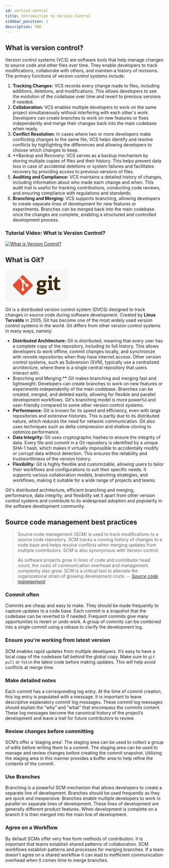 ```yaml
---
id: version-control
title: Introduction to Version Control
sidebar_position: 1
description: TBD
---
```


## What is version control?

Version control systems (VCS) are software tools that help manage changes to source code and other files over time. They enable developers to track modifications, collaborate with others, and maintain a history of revisions. The primary functions of version control systems include:

1. **Tracking Changes:** VCS records every change made to files, including additions, deletions, and modifications. This allows developers to see the evolution of the codebase over time and revert to previous versions if needed.
2. **Collaboration:** VCS enables multiple developers to work on the same project simultaneously without interfering with each other's work. Developers can create branches to work on new features or fixes independently and merge their changes back into the main codebase when ready.
3. **Conflict Resolution:** In cases where two or more developers make conflicting changes to the same file, VCS helps identify and resolve conflicts by highlighting the differences and allowing developers to choose which changes to keep.
4. **Backup and Recovery: VCS serves as a backup mechanism by storing multiple copies of files and their history. This helps prevent data loss in case of accidental deletions or system failures and facilitates recovery by providing access to previous versions of files.
5. **Auditing and Compliance:** VCS maintains a detailed history of changes, including information about who made each change and when. This audit trail is useful for tracking contributions, conducting code reviews, and ensuring compliance with regulations and standards.
6. **Branching and Merging:** VCS supports branching, allowing developers to create separate lines of development for new features or experiments. Branches can be merged back into the main codebase once the changes are complete, enabling a structured and controlled development process.

### Tutorial Video: What is Version Control?

[![What is Version Control?](https://img.youtube.com/vi/xQujH0ElTUg/0.jpg)](https://www.youtube.com/watch?v=xQujH0ElTUg)

## What is Git?

![git-icon](/img/tutorials/git_wide_icon.png)

Git is a distributed version control system (DVCS) designed to track changes in source code during software development. Created by **Linus Torvalds** in 2005, Git has become one of the most widely used version control systems in the world. Git differs from other version control systems in many ways, namely:

- **Distributed Architecture:** Git is distributed, meaning that every user has a complete copy of the repository, including its full history. This allows developers to work offline, commit changes locally, and synchronize with remote repositories when they have internet access. Other version control systems, such as Subversion (SVN), typically use a centralized architecture, where there is a single central repository that users interact with.
- Branching and Merging:** Git makes branching and merging fast and lightweight. Developers can create branches to work on new features or experiments independently of the main codebase. Branches can be created, merged, and deleted easily, allowing for flexible and parallel development workflows. Git's branching model is more powerful and user-friendly compared to some other version control systems.
- **Performance:** Git is known for its speed and efficiency, even with large repositories and extensive histories. This is partly due to its distributed nature, which reduces the need for network communication. Git also uses techniques such as delta compression and shallow cloning to optimize performance.
- **Data Integrity:** Git uses cryptographic hashes to ensure the integrity of data. Every file and commit in a Git repository is identified by a unique SHA-1 hash, which makes it virtually impossible to accidentally modify or corrupt data without detection. This ensures the reliability and trustworthiness of the version history.
- **Flexibility:** Git is highly flexible and customizable, allowing users to tailor their workflows and configurations to suit their specific needs. It supports various collaboration models, branching strategies, and workflows, making it suitable for a wide range of projects and teams.

Git's distributed architecture, efficient branching and merging, performance, data integrity, and flexibility set it apart from other version control systems and contribute to its widespread adoption and popularity in the software development community.

## Source code management best practices

>Source code management (SCM) is used to track modifications to a source code repository. SCM tracks a running history of changes to a code base and helps resolve conflicts when merging updates from multiple contributors. SCM is also synonymous with Version control.
>
> As software projects grow in lines of code and contributor head count, the costs of communication overhead and management complexity also grow. SCM is a critical tool to alleviate the organizational strain of growing development costs.
> -- <cite>[Source code management][1]</cite>

[1]: https://www.atlassian.com/git/tutorials/source-code-management

### Commit often

Commits are cheap and easy to make. They should be made frequently to capture updates to a code base. Each commit is a snapshot that the codebase can be reverted to if needed. Frequent commits give many opportunities to revert or undo work. A group of commits can be combined into a single commit using a rebase to clarify the development log.

### Ensure you're working from latest version

SCM enables rapid updates from multiple developers. It’s easy to have a local copy of the codebase fall behind the global copy. Make sure to `git pull` or `fetch` the latest code before making updates. This will help avoid conflicts at merge time.

### Make detailed notes

Each commit has a corresponding log entry. At the time of commit creation, this log entry is populated with a message. It is important to leave descriptive explanatory commit log messages. These commit log messages should explain the “why” and “what” that encompass the commits content. These log messages become the canonical history of the project’s development and leave a trail for future contributors to review.

### Review changes before committing

SCM’s offer a ‘staging area’. The staging area can be used to collect a group of edits before writing them to a commit. The staging area can be used to manage and review changes before creating the commit snapshot. Utilizing the staging area in this manner provides a buffer area to help refine the contents of the commit.

### Use Branches

Branching is a powerful SCM mechanism that allows developers to create a separate line of development. Branches should be used frequently as they are quick and inexpensive. Branches enable multiple developers to work in parallel on separate lines of development. These lines of development are generally different product features. When development is complete on a branch it is then merged into the main line of development.

### Agree on a Workflow

By default SCMs offer very free form methods of contribution. It is important that teams establish shared patterns of collaboration. SCM workflows establish patterns and processes for merging branches. If a team doesn't agree on a shared workflow it can lead to inefficient communication overhead when it comes time to merge branches.
